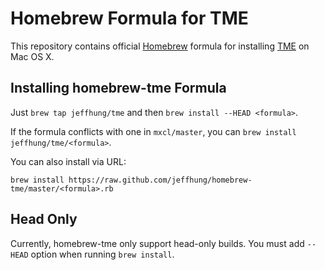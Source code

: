 Homebrew Formula for TME
========================

This repository contains official [Homebrew][brew] formula for installing
[TME][tme] on Mac OS X.

Installing homebrew-tme Formula
-------------------------------

Just `brew tap jeffhung/tme` and then `brew install --HEAD <formula>`.

If the formula conflicts with one in `mxcl/master`, you can
`brew install jeffhung/tme/<formula>`.

You can also install via URL:

	brew install https://raw.github.com/jeffhung/homebrew-tme/master/<formula>.rb

Head Only
---------

Currently, homebrew-tme only support head-only builds. You must add `--HEAD`
option when running `brew install`.

[brew]: http://mxcl.github.com/homebrew/
[tme]:  http://trendmicro.github.com/tme/


